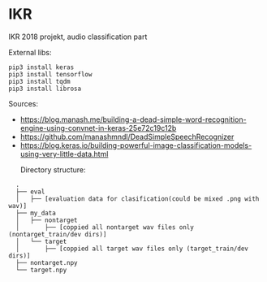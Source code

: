 # IKR
IKR 2018 projekt, audio classification part

External libs:
```
pip3 install keras
pip3 install tensorflow
pip3 install tqdm
pip3 install librosa
```

Sources:
- https://blog.manash.me/building-a-dead-simple-word-recognition-engine-using-convnet-in-keras-25e72c19c12b
- https://github.com/manashmndl/DeadSimpleSpeechRecognizer
- https://blog.keras.io/building-powerful-image-classification-models-using-very-little-data.html

      
Directory structure:
```
  .
  ├── eval
  │   ├── [evaluation data for clasification(could be mixed .png with wav)]
  ├── my_data
  │   ├── nontarget
  │       ├── [coppied all nontarget wav files only (nontarget_train/dev dirs)]
  │   └── target
  │       ├── [coppied all target wav files only (target_train/dev dirs)]
  ├── nontarget.npy
  └── target.npy
```
